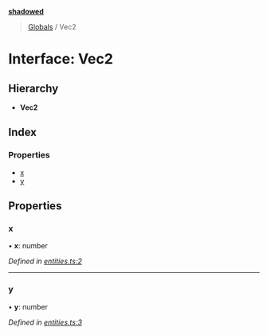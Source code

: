 **[shadowed](../README.md)**

> [Globals](../README.md) / Vec2

# Interface: Vec2

## Hierarchy

* **Vec2**

## Index

### Properties

* [x](vec2.md#x)
* [y](vec2.md#y)

## Properties

### x

•  **x**: number

*Defined in [entities.ts:2](https://github.com/MD4/shadowed/blob/45d1da1/src/entities.ts#L2)*

___

### y

•  **y**: number

*Defined in [entities.ts:3](https://github.com/MD4/shadowed/blob/45d1da1/src/entities.ts#L3)*
